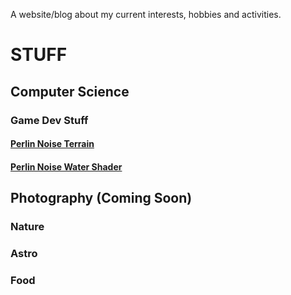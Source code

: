 
A website/blog about my current interests, hobbies and activities.

# STUFF

## Computer Science
### Game Dev Stuff
#### [Perlin Noise Terrain](https://jakekurtz.github.io/noName/perlinMapGen)
#### [Perlin Noise Water Shader](https://jakekurtz.github.io/noName/perlinWaterShd)

## Photography (Coming Soon)
### Nature
### Astro
### Food
